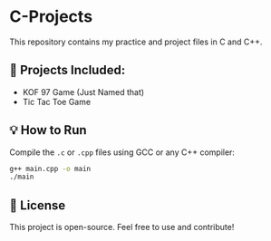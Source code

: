 # C-Projects

This repository contains my practice and project files in C and C++.

## 🚀 Projects Included:
- KOF 97 Game (Just Named that)
- Tic Tac Toe Game

## 💡 How to Run
Compile the `.c` or `.cpp` files using GCC or any C++ compiler:

```bash
g++ main.cpp -o main
./main
```

## 📜 License
This project is open-source. Feel free to use and contribute!
